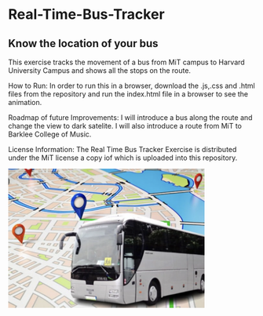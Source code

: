 # Real-Time-Bus-Tracker
## Know the location of your bus
This exercise tracks the movement of a bus from MiT campus to Harvard University Campus and shows all the stops on the route.

How to Run:
In order to run this in a browser, download the .js,.css and .html files from the repository and run the index.html file in a browser to see the animation.

Roadmap of future Improvements:
I will introduce a bus along the route and change the view to dark satelite. I will also introduce a route from MiT to Barklee College of Music.

License Information:
The Real Time Bus Tracker Exercise is distributed under the MiT license a copy iof which is uploaded into this repository.

<img src= "bustrack1.png" width='400'/>
